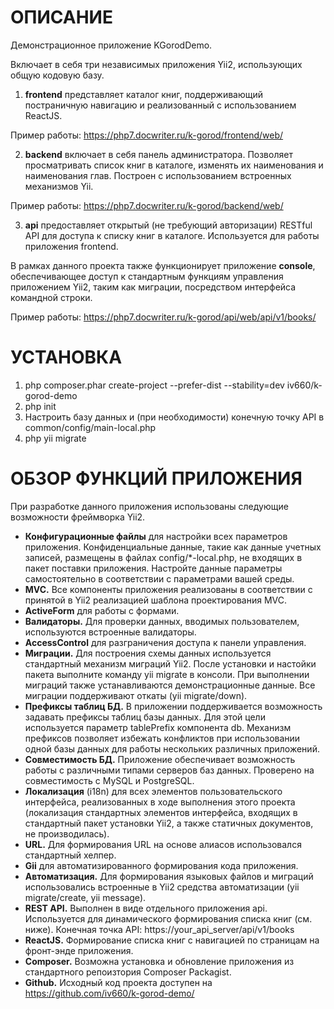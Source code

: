 ОПИСАНИЕ
========
Демонстрационное приложение KGorodDemo.

Включает в себя три независимых приложения Yii2, использующих общую кодовую 
базу.

1. **frontend** представляет каталог книг, поддерживающий постраничную навигацию 
и реализованный с использованием ReactJS. 

Пример работы: https://php7.docwriter.ru/k-gorod/frontend/web/

2. **backend** включает в себя панель администратора. Позволяет просматривать 
список книг в каталоге, изменять их наименования и наименования глав. Построен 
с использованием встроенных механизмов Yii.

Пример работы: https://php7.docwriter.ru/k-gorod/backend/web/

3. **api** предоставляет открытый (не требующий авторизации) RESTful API для 
доступа к списку книг в каталоге. Используется для работы приложения frontend.

В рамках данного проекта также функционирует приложение **console**, 
обеспечивающее доступ к стандартным функциям управления приложением Yii2, таким 
как миграции, посредством интерфейса командной строки.

Пример работы: https://php7.docwriter.ru/k-gorod/api/web/api/v1/books/

УСТАНОВКА
=========
1. php composer.phar create-project --prefer-dist --stability=dev iv660/k-gorod-demo
2. php init
3. Настроить базу данных и (при необходимости) конечную точку API в common/config/main-local.php
4. php yii migrate

ОБЗОР ФУНКЦИЙ ПРИЛОЖЕНИЯ
========================
При разработке данного приложения использованы следующие возможности фреймворка Yii2.

- **Конфигурационные файлы** для настройки всех параметров приложения. Конфиденциальные данные, такие как данные учетных записей, размещены в файлах config/*-local.php, не входящих в пакет поставки приложения. Настройте данные параметры самостоятельно в соответствии с параметрами вашей среды.
- **MVC.** Все компоненты приложения реализованы в соответствии с принятой в Yii2 реализацией шаблона проектирования MVC.
- **ActiveForm** для работы с формами.
- **Валидаторы.** Для проверки данных, вводимых пользователем, используются встроенные валидаторы.
- **AccessControl** для разграничения доступа к панели управления.
- **Миграции.** Для построения схемы данных используется стандартный механизм миграций Yii2. После установки и настойки пакета выполните команду yii migrate в консоли. При выполнении миграций также устанавливаются демонстрационные данные. Все миграции поддерживают откаты (yii migrate/down).
- **Префиксы таблиц БД.** В приложении поддерживается возможность задавать префиксы таблиц базы данных. Для этой цели используется параметр tablePrefix компонента db. Механизм префиксов позволяет избежать конфликтов при использовании одной базы данных для работы нескольких различных приложений.
- **Совместимость БД.** Приложение обеспечивает возможность работы с различными типами серверов баз данных. Проверено на совместимость с MySQL и PostgreSQL.
- **Локализация** (i18n) для всех элементов пользовательского интерфейса, реализованных в ходе выполнения этого проекта (локализация стандартных элементов интерфейса, входящих в стандартный пакет установки Yii2, а также статичных документов, не производилась).
- **URL.** Для формирования URL на основе алиасов использовался стандартный хелпер.
- **Gii** для автоматизированного формирования кода приложения.
- **Автоматизация.** Для формирования языковых файлов и миграций использовались встроенные в Yii2 средства автоматизации (yii migrate/create, yii message).
- **REST API.** Выполнен в виде отдельного приложения api. Используется для динамического формирования списка книг (см. ниже). Конечная точка API: https://your_api_server/api/v1/books
- **ReactJS.** Формирование списка книг с навигацией по страницам на фронт-энде приложения.
- **Composer.** Возможна установка и обновление приложения из стандартного репоизтория Composer Packagist.
- **Github.** Исходный код проекта доступен на https://github.com/iv660/k-gorod-demo/
